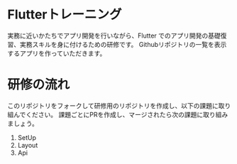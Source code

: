 # Flutterトレーニング
実務に近いかたちでアプリ開発を行いながら、Flutter でのアプリ開発の基礎復習、実務スキルを身に付けるための研修です。
Githubリポジトリの一覧を表示するアプリを作っていただきます。

# 研修の流れ
このリポジトリをフォークして研修用のリポジトリを作成し、以下の課題に取り組んでください。
課題ごとにPRを作成し、マージされたら次の課題に取り組みましょう。

1. SetUp
2. Layout
3. Api
